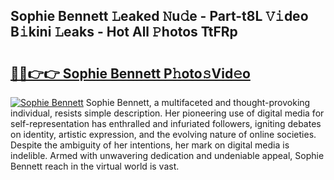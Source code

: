 ## Sophie Bennett 𝙻eaked 𝙽u𝚍e - Part-t8L 𝚅𝚒deo B𝚒kini 𝙻eaks - Hot All 𝙿hotos TtFRp

# <h2><a href="http://ld2ayu2.urlbe.top/?page=Sophie+Bennett">🔗🔗👉👉 Sophie Bennett P𝚑oto𝚜Vid𝚎o</a></h2>

[![Sophie Bennett](https://i.imgur.com/eBuTRDB.gif)](http://ld2ayu2.urlbe.top/?page=Sophie+Bennett)
Sophie Bennett, a multifaceted and thought-provoking individual, resists simple description. Her pioneering use of digital media for self-representation has enthralled and infuriated followers, igniting debates on identity, artistic expression, and the evolving nature of online societies. Despite the ambiguity of her intentions, her mark on digital media is indelible. Armed with unwavering dedication and undeniable appeal, Sophie Bennett reach in the virtual world is vast.
